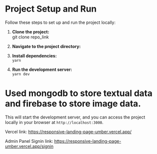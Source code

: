 # Project Setup and Run

Follow these steps to set up and run the project locally:

1. **Clone the project:**  
   git clone repo_link

2. **Navigate to the project directory:**

3. **Install dependencies:**  
   `yarn`

4. **Run the development server:**  
   `yarn dev`

# Used mongodb to store textual data and firebase to store image data.

This will start the development server, and you can access the project locally in your browser at `http://localhost:3000`.

Vercel link: https://responsive-landing-page-umber.vercel.app/

Admin Panel Signin link: https://responsive-landing-page-umber.vercel.app/signin
